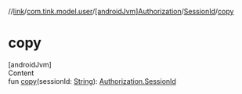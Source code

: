 //[link](../../../index.md)/[com.tink.model.user](../../index.md)/[[androidJvm]Authorization](../index.md)/[SessionId](index.md)/[copy](copy.md)



# copy  
[androidJvm]  
Content  
fun [copy](copy.md)(sessionId: [String](https://kotlinlang.org/api/latest/jvm/stdlib/kotlin/-string/index.html)): [Authorization.SessionId](index.md)  




